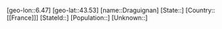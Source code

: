 ﻿---
location: [43.53,6.47]
mapzoom: [7,12] 
mapmarker: city 
type: City
tags:
- geo/City


SpocWebEntityId: 29867
isDeleted: false
confidential: public

---
[geo-lon::6.47]
[geo-lat::43.53]
[name::Draguignan]
[State::]
[Country::[[France]]]
[StateId::]
[Population::]
[Unknown::]

